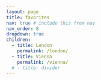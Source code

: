 ```yaml
---
layout: page
title: favorites
nav: true # include this from nav
nav_order: 8
dropdown: true
children:
  - title: London
    permalink: /london/
  - title: Vienna
    permalink: /vienna/
  # - title: divider
---
```

